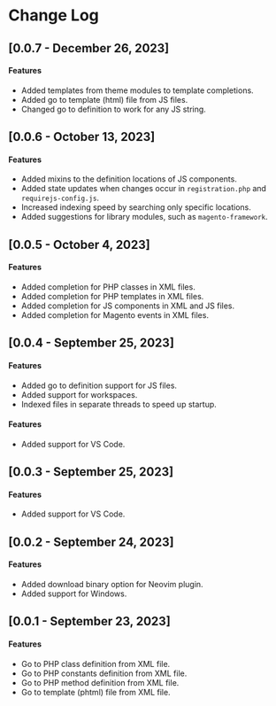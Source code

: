 # Change Log

## [0.0.7 - December 26, 2023]

#### Features

- Added templates from theme modules to template completions.
- Added go to template (html) file from JS files.
- Changed go to definition to work for any JS string.

## [0.0.6 - October 13, 2023]

#### Features

- Added mixins to the definition locations of JS components.
- Added state updates when changes occur in `registration.php` and `requirejs-config.js`.
- Increased indexing speed by searching only specific locations.
- Added suggestions for library modules, such as `magento-framework`.

## [0.0.5 - October 4, 2023]

#### Features

- Added completion for PHP classes in XML files.
- Added completion for PHP templates in XML files.
- Added completion for JS components in XML and JS files.
- Added completion for Magento events in XML files.

## [0.0.4 - September 25, 2023]

#### Features

- Added go to definition support for JS files.
- Added support for workspaces.
- Indexed files in separate threads to speed up startup.

#### Features

- Added support for VS Code.

## [0.0.3 - September 25, 2023]

#### Features

- Added support for VS Code.

## [0.0.2 - September 24, 2023]

#### Features

- Added download binary option for Neovim plugin.
- Added support for Windows.

## [0.0.1 - September 23, 2023]

#### Features

- Go to PHP class definition from XML file.
- Go to PHP constants definition from XML file.
- Go to PHP method definition from XML file.
- Go to template (phtml) file from XML file.
